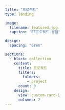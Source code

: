 ```yaml
---
title: "프로젝트"
type: landing

image:
  filename: featured.jpg
  caption: "FE프로젝트 경험"

design:
  spacing: "6rem"

sections:
  - block: collection
    content:
      title: 프로젝트
      filters:
        folders:
          - project
      count: 0
    design:
      view: custom-card-1
      columns: 2
---
```

